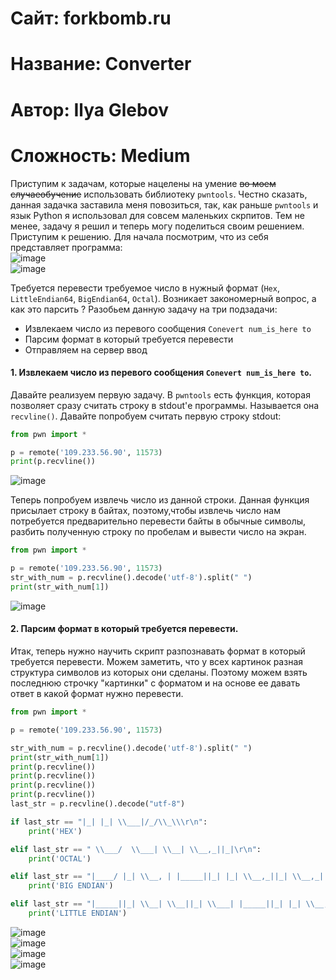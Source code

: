 
# Сайт: forkbomb.ru 
# Название: Converter
# Автор: Ilya Glebov
# Сложность: Medium

Приступим к задачам, которые нацелены на умение ~~во моем случаеобучение~~ использовать библиотеку `pwntools`. Честно сказать, данная задачка заставила меня повозиться, так, как раньше `pwntools` и язык Python я использовал для 
совсем маленьких скрпитов. Тем не менее, задачу я решил и теперь могу поделиться своим решением. Приступим к решению. 
Для начала посмотрим, что из себя представляет программа: <br />
![image](https://github.com/user-attachments/assets/e7a94b52-cecc-4e75-85a0-a7850c152935) <br />
![image](https://github.com/user-attachments/assets/38e0ebb1-dbb3-413f-8585-ce54578a3cc5) <br />

Требуется перевести требуемое число в нужный формат (`Hex`, `LittleEndian64`, `BigEndian64`, `Octal`). Возникает закономерный вопрос, а как это парсить ? 
Разобьем данную задачу на три подзадачи: 
  - Извлекаем число из перевого сообщения `Conevert num_is_here to`
  - Парсим формат в который требуется перевести
  - Отправляем на сервер ввод

#### 1. Извлекаем число из перевого сообщения `Conevert num_is_here to`.
Давайте реализуем первую задачу. В `pwntools` есть функция, которая позволяет сразу считать строку в stdout'е программы. Называется она `recvline()`. Давайте попробуем 
считать первую строку stdout: 
```py
from pwn import * 

p = remote('109.233.56.90', 11573)
print(p.recvline())
```
![image](https://github.com/user-attachments/assets/8f9f3e93-167d-4630-93bf-67f4276c3d55)

Теперь попробуем извлечь число из данной строки. Данная функция присылает строку в байтах, поэтому,чтобы извлечь число нам потребуется предварительно 
перевести байты в обычные символы, разбить полученную строку по пробелам и вывести число на экран.

```py 
from pwn import * 

p = remote('109.233.56.90', 11573)
str_with_num = p.recvline().decode('utf-8').split(" ")
print(str_with_num[1])
```
![image](https://github.com/user-attachments/assets/15036042-26ff-4f69-b205-35532994ad3b) <br />

#### 2.  Парсим формат в который требуется перевести.

Итак, теперь нужно научить скрипт разпознавать формат в который требуется перевести. Можем заметить, что у всех картинок разная структура символов 
из которых они сделаны. Поэтому можем взять последнюю строчку "картинки" с форматом и на основе ее давать ответ в какой формат нужно перевести.

```py
from pwn import * 

p = remote('109.233.56.90', 11573)

str_with_num = p.recvline().decode('utf-8').split(" ")
print(str_with_num[1])
print(p.recvline())
print(p.recvline())
print(p.recvline())
print(p.recvline())
last_str = p.recvline().decode("utf-8")

if last_str == "|_| |_| \\___|/_/\\_\\\r\n":
    print('HEX')

elif last_str == " \\___/  \\___| \\__| \\__,_||_|\r\n":
    print('OCTAL')

elif last_str == "|____/ |_| \\__, | |_____||_| |_| \\__,_||_| \\__,_||_| |_| \\___/    |_|  \r\n":
    print('BIG ENDIAN')

elif last_str == "|_____||_| \\__| \\__||_| \\___| |_____||_| |_| \\__,_||_| \\__,_||_| |_| \\___/    |_|  \r\n":
    print('LITTLE ENDIAN')
```
![image](https://github.com/user-attachments/assets/d0ca8633-903a-481b-8bd5-0fc33ecf0631) <br />
![image](https://github.com/user-attachments/assets/b8e0b344-3da4-4678-a57a-3433c23ad094) <br />
![image](https://github.com/user-attachments/assets/db92d064-47d2-4669-9a2e-950edc10c5b8) <br />
![image](https://github.com/user-attachments/assets/83c2e7be-fb9c-4cdf-bcb6-9c191845693b)









